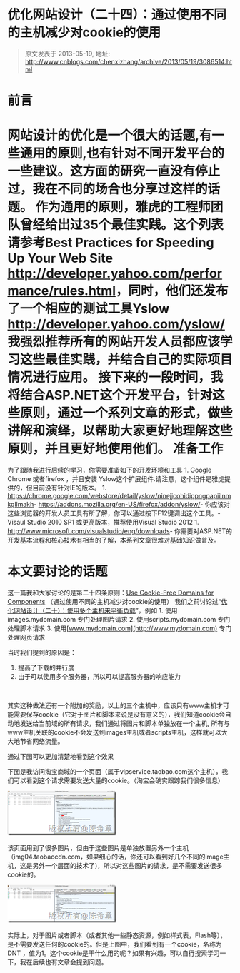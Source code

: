 # 优化网站设计（二十四）：通过使用不同的主机减少对cookie的使用 
> 原文发表于 2013-05-19, 地址: http://www.cnblogs.com/chenxizhang/archive/2013/05/19/3086514.html 


前言
==

 网站设计的优化是一个很大的话题,有一些通用的原则,也有针对不同开发平台的一些建议。这方面的研究一直没有停止过，我在不同的场合也分享过这样的话题。 作为通用的原则，雅虎的工程师团队曾经给出过35个最佳实践。这个列表请参考Best Practices for Speeding Up Your Web Site <http://developer.yahoo.com/performance/rules.html>，同时，他们还发布了一个相应的测试工具Yslow <http://developer.yahoo.com/yslow/> 我强烈推荐所有的网站开发人员都应该学习这些最佳实践，并结合自己的实际项目情况进行应用。 接下来的一段时间，我将结合ASP.NET这个开发平台，针对这些原则，通过一个系列文章的形式，做些讲解和演绎，以帮助大家更好地理解这些原则，并且更好地使用他们。 准备工作
====

 为了跟随我进行后续的学习，你需要准备如下的开发环境和工具 1. Google Chrome 或者firefox ，并且安装 Yslow这个扩展组件.请注意，这个组件是雅虎提供的，但目前没有针对IE的版本。
	1. <https://chrome.google.com/webstore/detail/yslow/ninejjcohidippngpapiilnmkgllmakh>- <https://addons.mozilla.org/en-US/firefox/addon/yslow/>- 你应该对这些浏览器的开发人员工具有所了解，你可以通过按下F12键调出这个工具。- Visaul Studio 2010 SP1 或更高版本，推荐使用Visual Studio 2012
	1. <http://www.microsoft.com/visualstudio/eng/downloads>- 你需要对ASP.NET的开发基本流程和核心技术有相当的了解，本系列文章很难对基础知识做普及。

 本文要讨论的话题
========

 这一篇我和大家讨论的是第二十四条原则：[Use Cookie-Free Domains for Components](http://developer.yahoo.com/performance/rules.html#cookie_free) （通过使用不同的主机减少对cookie的使用） 我们之前讨论过“[优化网站设计（二十）：使用多个主机来平衡负载](http://www.cnblogs.com/chenxizhang/archive/2013/05/17/3083509.html)”，例如 1. 使用images.mydomain.com 专门处理图片请求
2. 使用scripts.mydomain.com 专门处理脚本请求
3. 使用[www.mydomain.com](http://www.mydomain.com) 专门处理网页请求

 当时我们提到的原因是：

 1. 提高了下载的并行度
2. 由于可以使用多个服务器，所以可以提高服务器的响应能力

  

 其实这种做法还有一个附加的奖励，以上的三个主机中，应该只有www主机才可能需要保存cookie（它对于图片和脚本来说是没有意义的），我们知道cookie会自动地发送给当前域的所有请求，我们通过将图片和脚本单独放在一个主机, 所有与www主机关联的cookie不会发送到images主机或者scripts主机，这样就可以大大地节省网络流量。

 通过下图可以更加清楚地看到这个效果

 下图是我访问淘宝商城的一个页面（属于vipservice.taobao.com这个主机），我们可以看到这个请求需要发送大量的cookie。（淘宝会确实跟踪我们很多信息）

 [![image](./images/3086514-19092000-289443b022784f4e8ef9ba333c65e217.png "image")](http://images.cnitblog.com/blog/9072/201305/19091956-22345d3417bf40df8e075c264996a23c.png)

 该页面用到了很多图片，但由于这些图片是单独放置另外一个主机（img04.taobaocdn.com，如果细心的话，你还可以看到好几个不同的image主机，这是另外一个层面的技术了)，所以对这些图片的请求，是不需要发送很多cookie的。

 [![image](./images/3086514-19092005-a56a2b5949d843ea9e44ee3d6a411ac8.png "image")](http://images.cnitblog.com/blog/9072/201305/19092003-6a7aa8b2f26b4b81baadc585d8e01923.png)

 实际上，对于图片或者脚本（或者其他一些静态资源，例如样式表，Flash等），是不需要发送任何的cookie的。但是上图中，我们看到有一个cookie，名称为DNT ，值为1。这个cookie是干什么用的呢？如果有兴趣，可以自行搜索学习一下，我在后续也有文章会提到问题。














